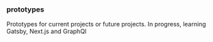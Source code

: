 ### prototypes
Prototypes for current projects or future projects. In progress, learning Gatsby, Next.js and GraphQl


